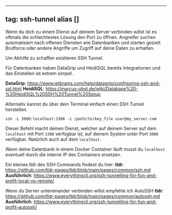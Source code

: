 
---
tag: ssh-tunnel
alias []
---

Wenn du dich zu einem Dienst auf deinem Server verbinden willst ist es oftmals die schlechtestes Lösung den Port zu öffnen.
Angreifer suchen automatisiert nach offenen Diensten wie Datenbanken und starten gezielt Brutforce oder andere Angriffe um Zugriff auf deine Daten zu erhalten.

Um Abhilfe zu schaffen existieren SSH Tunnel.

Für Datenbanken haben DataGrip und HeidiSQL bereits Integrationen und das Einstellen ist extrem simpel.

**DataGrip**: <https://www.jetbrains.com/help/datagrip/configuring-ssh-and-ssl.html>
**HeidiSQL**: <https://marcus-obst.de/wiki/Database%20-%20HeidiSQL%20SSH%20Tunnel%20Setup>

Alternativ kannst du über dein Terminal einfach einen SSH Tunnel herstellen.

`ssh -L 3000:localhost:3306 -i /path/to/key_file user@my_server.com`

Dieser Befehl macht deinen Dienst, welcher auf deinem Server auf dem `localhost` mit Port `3306` verfügbar ist, auf deinem System unter Port `3000` verfügbar. Natürlich auch auf dem `localhost`.

Wenn deine Datenbank in einem Docker Container läuft musst du `localhost` eventuell durch die interne IP des Containers ersetzen.

Ein kleines tldr des SSH Commands findest du hier:
**tldr**: <https://github.com/tldr-pages/tldr/blob/main/pages/common/ssh.md>
**Ausführlich**: <https://www.everythingcli.org/ssh-tunnelling-for-fun-and-profit-local-vs-remote/>

Wenn du Server untereinander verbinden willst empfehle ich AutoSSH
**tldr**: <https://github.com/tldr-pages/tldr/blob/main/pages/common/autossh.md>
**Ausführlich**: <https://www.everythingcli.org/ssh-tunnelling-for-fun-and-profit-autossh/>
